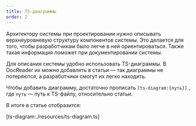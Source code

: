 ```yaml
---
title: TS-диаграммы
order: 2
---
```


Архитектору системы при проектировании нужно описывать верхнеуровневую структуру компонентов системы.
Это делается для того, чтобы разработчикам было легче в ней ориентироваться.
Также такая информация поможет при документировании системы.

Для описания системы удобно использовать TS-диаграммы.
В DocReader их можно добавлять в статьи — так диаграммы не потеряются, а разработчики смогут их легко находить.

Чтобы добавить диаграмму, достаточно прописать `[ts-diagram:{путь}]` , где `путь` — путь к TS-файлу, относительно статьи.

В итоге в статье отобразится:

[ts-diagram:./resources/ts-diagram.ts]
